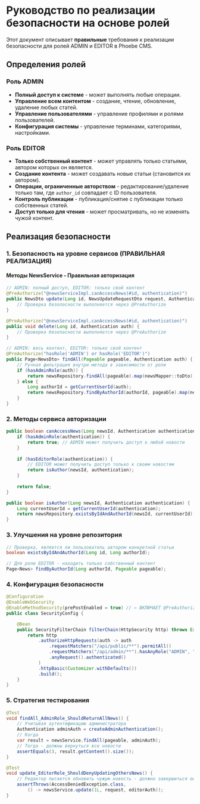 # Руководство по реализации безопасности на основе ролей

Этот документ описывает **правильные** требования к реализации безопасности для ролей ADMIN и EDITOR в Phoebe CMS.

## Определения ролей

### Роль ADMIN
- **Полный доступ к системе** - может выполнять любые операции.
- **Управление всем контентом** - создание, чтение, обновление, удаление любых статей.
- **Управление пользователями** - управление профилями и ролями пользователей.
- **Конфигурация системы** - управление терминами, категориями, настройками.

### Роль EDITOR
- **Только собственный контент** - может управлять только статьями, автором которых он является.
- **Создание контента** - может создавать новые статьи (становится их автором).
- **Операции, ограниченные авторством** - редактирование/удаление только там, где `author_id` совпадает с ID
  пользователя.
- **Контроль публикации** - публикация/снятие с публикации только собственных статей.
- **Доступ только для чтения** - может просматривать, но не изменять чужой контент.

## Реализация безопасности

### 1. Безопасность на уровне сервисов (ПРАВИЛЬНАЯ РЕАЛИЗАЦИЯ)

#### Методы NewsService - Правильная авторизация

```java
// ADMIN: полный доступ, EDITOR: только свой контент
@PreAuthorize("@newsServiceImpl.canAccessNews(#id, authentication)")
public NewsDto update(Long id, NewsUpdateRequestDto request, Authentication auth) {
    // Проверка безопасности выполняется через @PreAuthorize
}

@PreAuthorize("@newsServiceImpl.canAccessNews(#id, authentication)")
public void delete(Long id, Authentication auth) {
    // Проверка безопасности выполняется через @PreAuthorize
}

// ADMIN: весь контент, EDITOR: только свой контент
@PreAuthorize("hasRole('ADMIN') or hasRole('EDITOR')")
public Page<NewsDto> findAll(Pageable pageable, Authentication auth) {
    // Ручная фильтрация внутри метода в зависимости от роли
    if (hasAdminRole(auth)) {
        return newsRepository.findAll(pageable).map(newsMapper::toDto);
    } else {
        Long authorId = getCurrentUserId(auth);
        return newsRepository.findByAuthorId(authorId, pageable).map(newsMapper::toDto);
    }
}
```

### 2. Методы сервиса авторизации

```java
public boolean canAccessNews(Long newsId, Authentication authentication) {
    if (hasAdminRole(authentication)) {
        return true; // ADMIN может получить доступ к любой новости
    }
    
    if (hasEditorRole(authentication)) {
        // EDITOR может получить доступ только к своим новостям
        return isAuthor(newsId, authentication);
    }
    
    return false;
}

public boolean isAuthor(Long newsId, Authentication authentication) {
    Long currentUserId = getCurrentUserId(authentication);
    return newsRepository.existsByIdAndAuthorId(newsId, currentUserId);
}
```

### 3. Улучшения на уровне репозитория

```java
// Проверка, является ли пользователь автором конкретной статьи
boolean existsByIdAndAuthorId(Long id, Long authorId);

// Для роли EDITOR - находить только собственный контент
Page<News> findByAuthorId(Long authorId, Pageable pageable);
```

### 4. Конфигурация безопасности

```java
@Configuration
@EnableWebSecurity
@EnableMethodSecurity(prePostEnabled = true) // ← ВКЛЮЧАЕТ @PreAuthorize
public class SecurityConfig {

    @Bean
    public SecurityFilterChain filterChain(HttpSecurity http) throws Exception {
        return http
            .authorizeHttpRequests(auth -> auth
                .requestMatchers("/api/public/**").permitAll()
                .requestMatchers("/api/admin/**").hasAnyRole("ADMIN", "EDITOR")
                .anyRequest().authenticated()
            )
            .httpBasic(Customizer.withDefaults())
            .build();
    }
}
```

### 5. Стратегия тестирования

```java
@Test
void findAll_AdminRole_ShouldReturnAllNews() {
    // Учитывая аутентификацию администратора
    Authentication adminAuth = createAdminAuthentication();
    // Когда
    var result = newsService.findAll(pageable, adminAuth);
    // Тогда - должны вернуться все новости
    assertEquals(3, result.getContent().size());
}

@Test
void update_EditorRole_ShouldDenyUpdatingOthersNews() {
    // Редактор пытается обновить чужую новость - должно завершиться ошибкой
    assertThrows(AccessDeniedException.class, 
        () -> newsService.update(1L, request, editorAuth));
}
```
